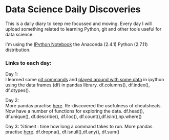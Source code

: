 # Data Science Daily Discoveries

This is a daily diary to keep me focussed and moving. 
Every day I will upload something related to learning Python, git and other 
tools useful for data science. 

I'm using the [IPython Notebook](http://ipython.org) the Anaconda (2.4.1) 
Python (2.7.11) distribution.


### Links to each day:

Day 1:                                                                 
I learned some [git commands](001-git-basics.md) and [played around 
with some data](001-pandas-csv/LendingClub.ipynb) in ipython using the 
data frames (df) in pandas library. 
df.columns(), df.index(), df.dtypes().

Day 2:                                                                                                                          
More pandas practise [here](002-LendingClub.ipynb). Re-discovered the 
usefulness of cheatsheats. Now have a number of functions for exploring the 
data. 
df.head(), df.unique(), df.describe(), df.iloc(), 
df.count(),df.isin(),np.where()

Day 3:
%timeit : time how long a command takes to run.
More pandas practise [here](003-LendingClub.ipynb).
df.dropna(), df.isnull(),df.any(), df.sum()
